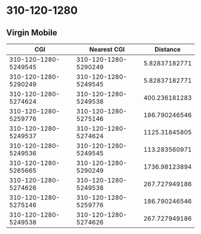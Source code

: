 # 310-120-1280
## Virgin Mobile


| CGI | Nearest CGI | Distance |
|-----|-------------|----------|
| 310-120-1280-5249545 | 310-120-1280-5290249 | 5.82837182771 |
| 310-120-1280-5290249 | 310-120-1280-5249545 | 5.82837182771 |
| 310-120-1280-5274624 | 310-120-1280-5249538 | 400.236181283 |
| 310-120-1280-5259776 | 310-120-1280-5275146 | 186.790246546 |
| 310-120-1280-5249537 | 310-120-1280-5274624 | 1125.31845805 |
| 310-120-1280-5249536 | 310-120-1280-5249545 | 113.283560971 |
| 310-120-1280-5265665 | 310-120-1280-5290249 | 1736.98123894 |
| 310-120-1280-5274626 | 310-120-1280-5249538 | 267.727949186 |
| 310-120-1280-5275146 | 310-120-1280-5259776 | 186.790246546 |
| 310-120-1280-5249538 | 310-120-1280-5274626 | 267.727949186 |
